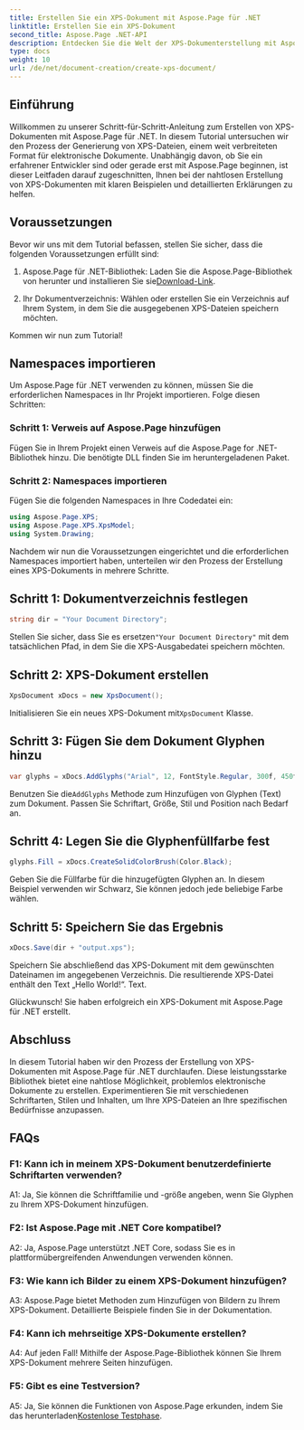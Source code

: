 ```yaml
---
title: Erstellen Sie ein XPS-Dokument mit Aspose.Page für .NET
linktitle: Erstellen Sie ein XPS-Dokument
second_title: Aspose.Page .NET-API
description: Entdecken Sie die Welt der XPS-Dokumenterstellung mit Aspose.Page für .NET. Befolgen Sie unsere Schritt-für-Schritt-Anleitung, um mühelos elektronische Dokumente zu erstellen.
type: docs
weight: 10
url: /de/net/document-creation/create-xps-document/
---
```

## Einführung

Willkommen zu unserer Schritt-für-Schritt-Anleitung zum Erstellen von XPS-Dokumenten mit Aspose.Page für .NET. In diesem Tutorial untersuchen wir den Prozess der Generierung von XPS-Dateien, einem weit verbreiteten Format für elektronische Dokumente. Unabhängig davon, ob Sie ein erfahrener Entwickler sind oder gerade erst mit Aspose.Page beginnen, ist dieser Leitfaden darauf zugeschnitten, Ihnen bei der nahtlosen Erstellung von XPS-Dokumenten mit klaren Beispielen und detaillierten Erklärungen zu helfen.

## Voraussetzungen

Bevor wir uns mit dem Tutorial befassen, stellen Sie sicher, dass die folgenden Voraussetzungen erfüllt sind:

1.  Aspose.Page für .NET-Bibliothek: Laden Sie die Aspose.Page-Bibliothek von herunter und installieren Sie sie[Download-Link](https://releases.aspose.com/page/net/).

2. Ihr Dokumentverzeichnis: Wählen oder erstellen Sie ein Verzeichnis auf Ihrem System, in dem Sie die ausgegebenen XPS-Dateien speichern möchten.

Kommen wir nun zum Tutorial!

## Namespaces importieren

Um Aspose.Page für .NET verwenden zu können, müssen Sie die erforderlichen Namespaces in Ihr Projekt importieren. Folge diesen Schritten:

### Schritt 1: Verweis auf Aspose.Page hinzufügen

Fügen Sie in Ihrem Projekt einen Verweis auf die Aspose.Page for .NET-Bibliothek hinzu. Die benötigte DLL finden Sie im heruntergeladenen Paket.

### Schritt 2: Namespaces importieren

Fügen Sie die folgenden Namespaces in Ihre Codedatei ein:

```csharp
using Aspose.Page.XPS;
using Aspose.Page.XPS.XpsModel;
using System.Drawing;
```

Nachdem wir nun die Voraussetzungen eingerichtet und die erforderlichen Namespaces importiert haben, unterteilen wir den Prozess der Erstellung eines XPS-Dokuments in mehrere Schritte.

## Schritt 1: Dokumentverzeichnis festlegen

```csharp
string dir = "Your Document Directory";
```

 Stellen Sie sicher, dass Sie es ersetzen`"Your Document Directory"` mit dem tatsächlichen Pfad, in dem Sie die XPS-Ausgabedatei speichern möchten.

## Schritt 2: XPS-Dokument erstellen

```csharp
XpsDocument xDocs = new XpsDocument();
```

 Initialisieren Sie ein neues XPS-Dokument mit`XpsDocument` Klasse.

## Schritt 3: Fügen Sie dem Dokument Glyphen hinzu

```csharp
var glyphs = xDocs.AddGlyphs("Arial", 12, FontStyle.Regular, 300f, 450f, "Hello World!");
```

 Benutzen Sie die`AddGlyphs` Methode zum Hinzufügen von Glyphen (Text) zum Dokument. Passen Sie Schriftart, Größe, Stil und Position nach Bedarf an.

## Schritt 4: Legen Sie die Glyphenfüllfarbe fest

```csharp
glyphs.Fill = xDocs.CreateSolidColorBrush(Color.Black);
```

Geben Sie die Füllfarbe für die hinzugefügten Glyphen an. In diesem Beispiel verwenden wir Schwarz, Sie können jedoch jede beliebige Farbe wählen.

## Schritt 5: Speichern Sie das Ergebnis

```csharp
xDocs.Save(dir + "output.xps");
```

Speichern Sie abschließend das XPS-Dokument mit dem gewünschten Dateinamen im angegebenen Verzeichnis. Die resultierende XPS-Datei enthält den Text „Hello World!“. Text.

Glückwunsch! Sie haben erfolgreich ein XPS-Dokument mit Aspose.Page für .NET erstellt.

## Abschluss

In diesem Tutorial haben wir den Prozess der Erstellung von XPS-Dokumenten mit Aspose.Page für .NET durchlaufen. Diese leistungsstarke Bibliothek bietet eine nahtlose Möglichkeit, problemlos elektronische Dokumente zu erstellen. Experimentieren Sie mit verschiedenen Schriftarten, Stilen und Inhalten, um Ihre XPS-Dateien an Ihre spezifischen Bedürfnisse anzupassen.

## FAQs

### F1: Kann ich in meinem XPS-Dokument benutzerdefinierte Schriftarten verwenden?

A1: Ja, Sie können die Schriftfamilie und -größe angeben, wenn Sie Glyphen zu Ihrem XPS-Dokument hinzufügen.

### F2: Ist Aspose.Page mit .NET Core kompatibel?

A2: Ja, Aspose.Page unterstützt .NET Core, sodass Sie es in plattformübergreifenden Anwendungen verwenden können.

### F3: Wie kann ich Bilder zu einem XPS-Dokument hinzufügen?

A3: Aspose.Page bietet Methoden zum Hinzufügen von Bildern zu Ihrem XPS-Dokument. Detaillierte Beispiele finden Sie in der Dokumentation.

### F4: Kann ich mehrseitige XPS-Dokumente erstellen?

A4: Auf jeden Fall! Mithilfe der Aspose.Page-Bibliothek können Sie Ihrem XPS-Dokument mehrere Seiten hinzufügen.

### F5: Gibt es eine Testversion?

 A5: Ja, Sie können die Funktionen von Aspose.Page erkunden, indem Sie das herunterladen[Kostenlose Testphase](https://releases.aspose.com/).